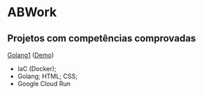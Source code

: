 # ABWork

## Projetos com competências comprovadas

[Golang1](https://github.com/italo2sanfer/abwork/tree/main/golang1) ([Demo](https://github.com/italo2sanfer/abwork/blob/main/golang1/README.md#demonstracao))

- IaC (Docker);
- Golang; HTML; CSS;
- Google Cloud Run